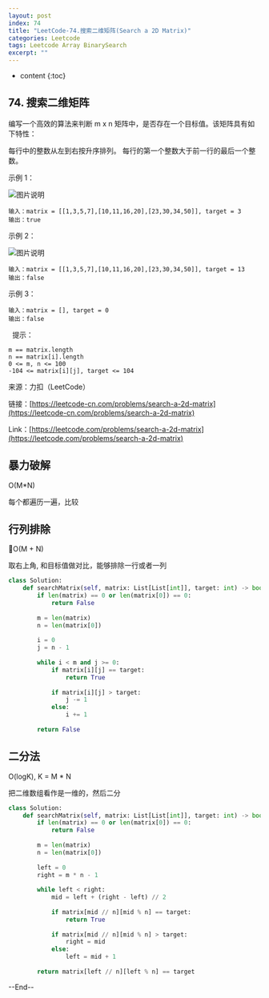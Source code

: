 ```yaml
---
layout: post
index: 74
title: "LeetCode-74.搜索二维矩阵(Search a 2D Matrix)"
categories: Leetcode
tags: Leetcode Array BinarySearch
excerpt: ""
---
```


* content
{:toc}

## 74. 搜索二维矩阵

编写一个高效的算法来判断 m x n 矩阵中，是否存在一个目标值。该矩阵具有如下特性：

每行中的整数从左到右按升序排列。
每行的第一个整数大于前一行的最后一个整数。
 

示例 1：

![图片说明](https://geemaple.github.io/images/leetcode-algorithm-74-1.jpg)

```
输入：matrix = [[1,3,5,7],[10,11,16,20],[23,30,34,50]], target = 3
输出：true
```

示例 2：

![图片说明](https://geemaple.github.io/images/leetcode-algorithm-74-2.jpg)

```
输入：matrix = [[1,3,5,7],[10,11,16,20],[23,30,34,50]], target = 13
输出：false
```

示例 3：

```
输入：matrix = [], target = 0
输出：false
```
 
提示：

```
m == matrix.length
n == matrix[i].length
0 <= m, n <= 100
-104 <= matrix[i][j], target <= 104
```

来源：力扣（LeetCode）

链接：[https://leetcode-cn.com/problems/search-a-2d-matrix](https://leetcode-cn.com/problems/search-a-2d-matrix)

Link：[https://leetcode.com/problems/search-a-2d-matrix](https://leetcode.com/problems/search-a-2d-matrix)


## 暴力破解

O(M*N)

每个都遍历一遍，比较

## 行列排除

O(M + N)

取右上角, 和目标值做对比，能够排除一行或者一列

```python
class Solution:
    def searchMatrix(self, matrix: List[List[int]], target: int) -> bool:
        if len(matrix) == 0 or len(matrix[0]) == 0:
            return False
            
        m = len(matrix)
        n = len(matrix[0])
            
        i = 0
        j = n - 1
        
        while i < m and j >= 0:
            if matrix[i][j] == target:
                return True
                
            if matrix[i][j] > target:
                j -= 1
            else:
                i += 1
                
        return False
```

## 二分法

O(logK), K = M * N

把二维数组看作是一维的，然后二分

```python
class Solution:
    def searchMatrix(self, matrix: List[List[int]], target: int) -> bool:
        if len(matrix) == 0 or len(matrix[0]) == 0:
            return False
           
        m = len(matrix)
        n = len(matrix[0])
           
        left = 0
        right = m * n - 1
        
        while left < right:
            mid = left + (right - left) // 2
            
            if matrix[mid // n][mid % n] == target:
                return True
            
            if matrix[mid // n][mid % n] > target:
                right = mid
            else:
                left = mid + 1
                
        return matrix[left // n][left % n] == target
```

--End--